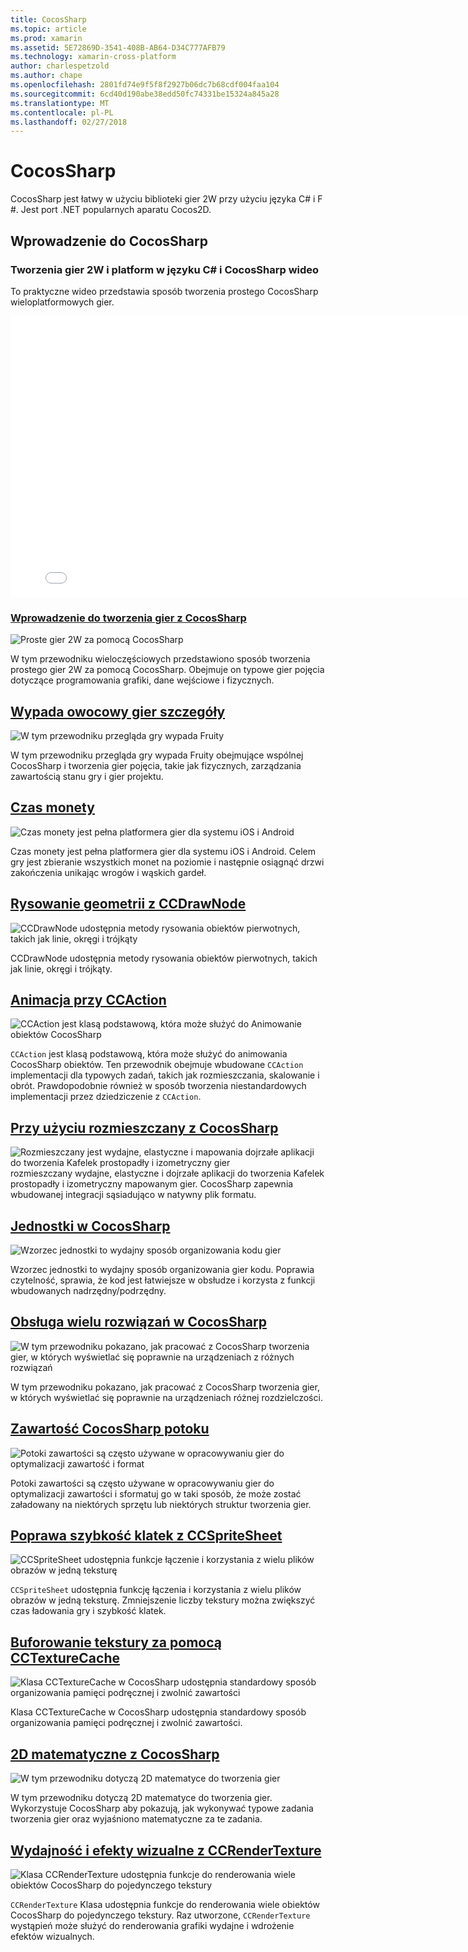 ```yaml
---
title: CocosSharp
ms.topic: article
ms.prod: xamarin
ms.assetid: 5E72869D-3541-408B-AB64-D34C777AFB79
ms.technology: xamarin-cross-platform
author: charlespetzold
ms.author: chape
ms.openlocfilehash: 2801fd74e9f5f8f2927b06dc7b68cdf004faa104
ms.sourcegitcommit: 6cd40d190abe38edd50fc74331be15324a845a28
ms.translationtype: MT
ms.contentlocale: pl-PL
ms.lasthandoff: 02/27/2018
---
```

# <a name="cocossharp"></a>CocosSharp

CocosSharp jest łatwy w użyciu biblioteki gier 2W przy użyciu języka C# i F #. Jest port .NET popularnych aparatu Cocos2D.

## <a name="introduction-to-cocossharp"></a>Wprowadzenie do CocosSharp

###  <a name="developing-cross-platform-2d-games-in-c-and-cocossharp-video"></a>Tworzenia gier 2W i platform w języku C# i CocosSharp wideo

To praktyczne wideo przedstawia sposób tworzenia prostego CocosSharp wieloplatformowych gier.

<iframe src="//channel9.msdn.com/Shows/Visual-Studio-Toolbox/Developing-Cross-platform-2D-Games-in-C-and-CocosSharp/player" width="800" height="450" allowFullScreen frameBorder="0"></iframe>

###  <a name="introduction-to-game-development-with-cocossharpgraphics-gamescocossharpfirst-gameindexmd"></a>[Wprowadzenie do tworzenia gier z CocosSharp](~/graphics-games/cocossharp/first-game/index.md)

![](images/first-game.png "Proste gier 2W za pomocą CocosSharp")

W tym przewodniku wieloczęściowych przedstawiono sposób tworzenia prostego gier 2W za pomocą CocosSharp. Obejmuje on typowe gier pojęcia dotyczące programowania grafiki, dane wejściowe i fizycznych.



##  <a name="fruity-falls-game-detailsgraphics-gamescocossharpfruity-fallsmd"></a>[Wypada owocowy gier szczegóły](~/graphics-games/cocossharp/fruity-falls.md)

![](images/fruity-falls.png "W tym przewodniku przegląda gry wypada Fruity")

W tym przewodniku przegląda gry wypada Fruity obejmujące wspólnej CocosSharp i tworzenia gier pojęcia, takie jak fizycznych, zarządzania zawartością stanu gry i gier projektu.  



## <a name="coin-timegraphics-gamescocossharpcointimemd"></a>[Czas monety](~/graphics-games/cocossharp/cointime.md)

![](images/cointime.png "Czas monety jest pełna platformera gier dla systemu iOS i Android")

Czas monety jest pełna platformera gier dla systemu iOS i Android. Celem gry jest zbieranie wszystkich monet na poziomie i następnie osiągnąć drzwi zakończenia unikając wrogów i wąskich gardeł.



## <a name="drawing-geometry-with-ccdrawnodegraphics-gamescocossharpccdrawnodemd"></a>[Rysowanie geometrii z CCDrawNode](~/graphics-games/cocossharp/ccdrawnode.md)

![](images/ccdrawnode.png "CCDrawNode udostępnia metody rysowania obiektów pierwotnych, takich jak linie, okręgi i trójkąty")

CCDrawNode udostępnia metody rysowania obiektów pierwotnych, takich jak linie, okręgi i trójkąty.



## <a name="animating-with-ccactiongraphics-gamescocossharpccactionmd"></a>[Animacja przy CCAction](~/graphics-games/cocossharp/ccaction.md)

![](images/ccaction.png "CCAction jest klasą podstawową, która może służyć do Animowanie obiektów CocosSharp")

`CCAction` jest klasą podstawową, która może służyć do animowania CocosSharp obiektów. Ten przewodnik obejmuje wbudowane `CCAction` implementacji dla typowych zadań, takich jak rozmieszczania, skalowanie i obrót. Prawdopodobnie również w sposób tworzenia niestandardowych implementacji przez dziedziczenie z `CCAction`.



## <a name="using-tiled-with-cocossharpgraphics-gamescocossharptiledmd"></a>[Przy użyciu rozmieszczany z CocosSharp](~/graphics-games/cocossharp/tiled.md)

![](images/tiled.png "Rozmieszczany jest wydajne, elastyczne i mapowania dojrzałe aplikacji do tworzenia Kafelek prostopadły i izometryczny gier") rozmieszczany wydajne, elastyczne i dojrzałe aplikacji do tworzenia Kafelek prostopadły i izometryczny mapowanym gier. CocosSharp zapewnia wbudowanej integracji sąsiadująco w natywny plik formatu.



##  <a name="entities-in-cocossharpgraphics-gamescocossharpentitiesmd"></a>[Jednostki w CocosSharp](~/graphics-games/cocossharp/entities.md)

![](images/entities.png "Wzorzec jednostki to wydajny sposób organizowania kodu gier")

Wzorzec jednostki to wydajny sposób organizowania gier kodu. Poprawia czytelność, sprawia, że kod jest łatwiejsze w obsłudze i korzysta z funkcji wbudowanych nadrzędny/podrzędny.



##  <a name="handling-multiple-resolutions-in-cocossharpgraphics-gamescocossharpresolutionsmd"></a>[Obsługa wielu rozwiązań w CocosSharp](~/graphics-games/cocossharp/resolutions.md)

![](images/resolutions.png "W tym przewodniku pokazano, jak pracować z CocosSharp tworzenia gier, w których wyświetlać się poprawnie na urządzeniach z różnych rozwiązań")

W tym przewodniku pokazano, jak pracować z CocosSharp tworzenia gier, w których wyświetlać się poprawnie na urządzeniach różnej rozdzielczości.



##  <a name="cocossharp-content-pipelinegraphics-gamescocossharpcontent-pipelineindexmd"></a>[Zawartość CocosSharp potoku](~/graphics-games/cocossharp/content-pipeline/index.md)

![](images/content-pipeline.png "Potoki zawartości są często używane w opracowywaniu gier do optymalizacji zawartość i format")

Potoki zawartości są często używane w opracowywaniu gier do optymalizacji zawartości i sformatuj go w taki sposób, że może zostać załadowany na niektórych sprzętu lub niektórych struktur tworzenia gier.



## <a name="improving-framerate-with-ccspritesheetgraphics-gamescocossharpccspritesheetmd"></a>[Poprawa szybkość klatek z CCSpriteSheet](~/graphics-games/cocossharp/ccspritesheet.md)

![](images/ccspritesheet.png "CCSpriteSheet udostępnia funkcje łączenie i korzystania z wielu plików obrazów w jedną teksturę")

`CCSpriteSheet` udostępnia funkcję łączenia i korzystania z wielu plików obrazów w jedną teksturę. Zmniejszenie liczby tekstury można zwiększyć czas ładowania gry i szybkość klatek.



## <a name="texture-caching-using-cctexturecachegraphics-gamescocossharptexture-cachemd"></a>[Buforowanie tekstury za pomocą CCTextureCache](~/graphics-games/cocossharp/texture-cache.md)

![](images/texture-cache.png "Klasa CCTextureCache w CocosSharp udostępnia standardowy sposób organizowania pamięci podręcznej i zwolnić zawartości")

Klasa CCTextureCache w CocosSharp udostępnia standardowy sposób organizowania pamięci podręcznej i zwolnić zawartości. 



## <a name="2d-math-with-cocossharpgraphics-gamescocossharpmathmd"></a>[2D matematyczne z CocosSharp](~/graphics-games/cocossharp/math.md)

![](images/math.png "W tym przewodniku dotyczą 2D matematyce do tworzenia gier")

W tym przewodniku dotyczą 2D matematyce do tworzenia gier. Wykorzystuje CocosSharp aby pokazują, jak wykonywać typowe zadania tworzenia gier oraz wyjaśniono matematyczne za te zadania.



## <a name="performance-and-visual-effects-with-ccrendertexturegraphics-gamescocossharpccrendertexturemd"></a>[Wydajność i efekty wizualne z CCRenderTexture](~/graphics-games/cocossharp/ccrendertexture.md)

![](images/ccrendertexture.png "Klasa CCRenderTexture udostępnia funkcje do renderowania wiele obiektów CocosSharp do pojedynczego tekstury")

`CCRenderTexture` Klasa udostępnia funkcje do renderowania wiele obiektów CocosSharp do pojedynczego tekstury. Raz utworzone, `CCRenderTexture` wystąpień może służyć do renderowania grafiki wydajne i wdrożenie efektów wizualnych.

 
